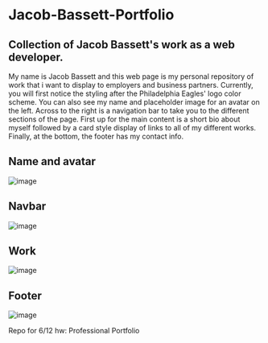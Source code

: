 # Jacob-Bassett-Portfolio

## Collection of Jacob Bassett's work as a web developer.

My name is Jacob Bassett and this web page is my personal repository of work that i want to display to employers and business partners. Currently, you will first notice the styling after the Philadelphia Eagles' logo color scheme. You can also see my name and placeholder image for an avatar on the left. Across to the right is a navigation bar to take you to the different sections of the page. First up for the main content is a short bio about myself followed by a card style display of links to all of my different works. Finally, at the bottom, the footer has my contact info.

## Name and avatar
![image](https://github.com/JayBassCodes/Jacob-Bassett-Portfolio/assets/132828489/e9ce4c18-07d9-44dc-9261-1d3a16d158f1)

## Navbar
![image](https://github.com/JayBassCodes/Jacob-Bassett-Portfolio/assets/132828489/5a49aad8-3ebb-428f-b3c0-86891ae456bf)

## Work
![image](https://github.com/JayBassCodes/Jacob-Bassett-Portfolio/assets/132828489/1c1012d1-3039-42f1-a637-be4393c25f8d)

## Footer
![image](https://github.com/JayBassCodes/Jacob-Bassett-Portfolio/assets/132828489/2fe55d61-5bac-4e46-a56d-23d72f7ce22b)




Repo for 6/12 hw: Professional Portfolio
